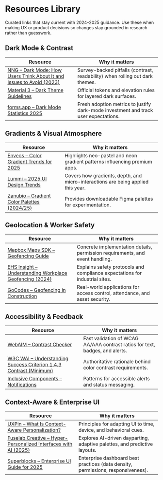 # Resources Library

Curated links that stay current with 2024–2025 guidance. Use these when making UX or product decisions so changes stay grounded in research rather than guesswork.

## Dark Mode & Contrast

| Resource | Why it matters |
|----------|----------------|
| [NNG – Dark Mode: How Users Think About It and Issues to Avoid (2023)](https://www.nngroup.com/articles/dark-mode-users-issues/) | Survey-backed pitfalls (contrast, readability) when rolling out dark themes. |
| [Material 3 – Dark Theme Guidelines](https://m3.material.io/styles/color/dark-theme) | Official tokens and elevation rules for layered dark surfaces. |
| [forms.app – Dark Mode Statistics 2025](https://forms.app/en/blog/dark-mode-statistics) | Fresh adoption metrics to justify dark-mode investment and track user expectations. |

## Gradients & Visual Atmosphere

| Resource | Why it matters |
|----------|----------------|
| [Enveos – Color Gradient Trends for 2025](https://enveos.com/top-creative-color-gradient-trends-for-2025-a-bold-shift-in-design/) | Highlights neo-pastel and neon gradient patterns influencing premium apps. |
| [Lummi – 2025 UI Design Trends](https://www.lummi.ai/blog/ui-design-trends-2025) | Covers how gradients, depth, and micro-interactions are being applied this year. |
| [Zanubio – Gradient Color Palettes (2024/25)](https://www.zanubio.com/blog/gradient-color-palettes-elevating-design-in-2024) | Provides downloadable Figma palettes for experimentation. |

## Geolocation & Worker Safety

| Resource | Why it matters |
|----------|----------------|
| [Mapbox Maps SDK – Geofencing Guide](https://docs.mapbox.com/android/maps/guides/geofencing/) | Concrete implementation details, permission requirements, and event handling. |
| [EHS Insight – Understanding Workplace Geofencing (2024)](https://www.ehsinsight.com/blog/geofencing-enhancing-workplace-safety-and-compliance-through-location-based-technology) | Explains safety protocols and compliance expectations for industrial sites. |
| [GoCodes – Geofencing in Construction](https://gocodes.com/resources/geofencing-applications-in-construction/) | Real-world applications for access control, attendance, and asset security. |

## Accessibility & Feedback

| Resource | Why it matters |
|----------|----------------|
| [WebAIM – Contrast Checker](https://webaim.org/resources/contrastchecker/) | Fast validation of WCAG AA/AAA contrast ratios for text, badges, and alerts. |
| [W3C WAI – Understanding Success Criterion 1.4.3 Contrast (Minimum)](https://www.w3.org/WAI/WCAG22/Understanding/contrast-minimum.html) | Authoritative rationale behind color contrast requirements. |
| [Inclusive Components – Notifications](https://inclusive-components.design/notifications/) | Patterns for accessible alerts and status messaging. |

## Context-Aware & Enterprise UI

| Resource | Why it matters |
|----------|----------------|
| [UXPin – What Is Context-Aware Personalization?](https://www.uxpin.com/studio/blog/what-is-context-aware-personalization-in-interfaces/) | Principles for adapting UI to time, device, and behavioral cues. |
| [Fuselab Creative – Hyper-Personalized Interfaces with AI (2025)](https://fuselabcreative.com/designing-hyper-personalized-interfaces-with-ai-the-next-level-of-ux/) | Explores AI-driven dayparting, adaptive palettes, and predictive layouts. |
| [Superblocks – Enterprise UI Guide for 2025](https://www.superblocks.com/blog/enterprise-ui) | Enterprise dashboard best practices (data density, permissions, responsiveness). |

